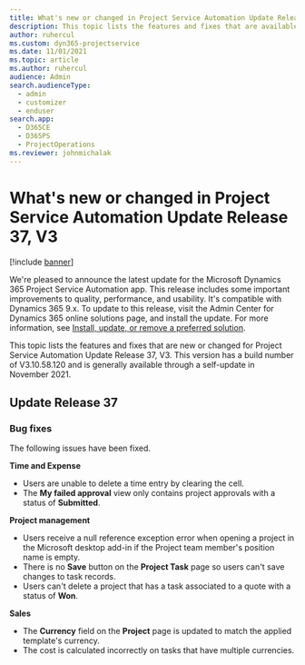 ```yaml
---
title: What's new or changed in Project Service Automation Update Release 37, V3
description: This topic lists the features and fixes that are available in Microsoft Dynamics 365 Project Service Automation Update Release 37, V3.
author: ruhercul
ms.custom: dyn365-projectservice
ms.date: 11/01/2021
ms.topic: article
ms.author: ruhercul
audience: Admin
search.audienceType: 
  - admin
  - customizer
  - enduser
search.app: 
  - D365CE
  - D365PS
  - ProjectOperations
ms.reviewer: johnmichalak
---
```


# What's new or changed in Project Service Automation Update Release 37, V3

[!include [banner](../includes/psa-now-project-operations.md)]

We're pleased to announce the latest update for the Microsoft Dynamics 365 Project Service Automation app. This release includes some important improvements to quality, performance, and usability. It's compatible with Dynamics 365 9.x. To update to this release, visit the Admin Center for Dynamics 365 online solutions page, and install the update. For more information, see [Install, update, or remove a preferred solution](/power-platform/admin/install-remove-preferred-solution).

This topic lists the features and fixes that are new or changed for Project Service Automation Update Release 37, V3. This version has a build number of V3.10.58.120 and is generally available through a self-update in November 2021.

## Update Release 37

### Bug fixes

The following issues have been fixed.

**Time and Expense**
- Users are unable to delete a time entry by clearing the cell.
- The **My failed approval** view only contains project approvals with a status of **Submitted**.

**Project management**
- Users receive a null reference exception error when opening a project in the Microsoft desktop add-in if the Project team member's position name is empty.
- There is no **Save** button on the **Project Task** page so users can't save changes to task records.
- Users can't delete a project that has a task associated to a quote with a status of **Won**.

**Sales**
- The **Currency** field on the **Project** page is updated to match the applied template's currency.
- The cost is calculated incorrectly on tasks that have multiple currencies.
